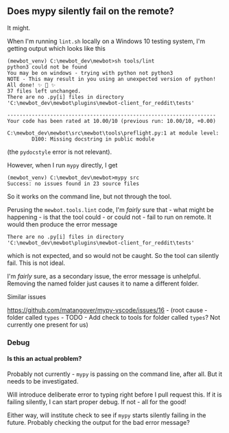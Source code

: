 <!--
SPDX-FileCopyrightText: 2023 Mewbot Developers <mewbot@quicksilver.london>

SPDX-License-Identifier: BSD-2-Clause
-->

## Does mypy silently fail on the remote?

It might.

When I'm running `lint.sh` locally on a Windows 10 testing system, I'm getting output which looks like this

```shell
(mewbot_venv) C:\mewbot_dev\mewbot>sh tools/lint
python3 could not be found
You may be on windows - trying with python not python3
NOTE - This may result in you using an unexpected version of python!
All done! ✨ 🍰 ✨
37 files left unchanged.
There are no .py[i] files in directory 'C:\mewbot_dev\mewbot\plugins\mewbot-client_for_reddit\tests'

--------------------------------------------------------------------
Your code has been rated at 10.00/10 (previous run: 10.00/10, +0.00)

C:\mewbot_dev\mewbot\src\mewbot\tools\preflight.py:1 at module level:
        D100: Missing docstring in public module
```

(the `pydocstyle` error is not relevant).

However, when I run `mypy` directly, I get

```shell
(mewbot_venv) C:\mewbot_dev\mewbot>mypy src
Success: no issues found in 23 source files
```

So it works on the command line, but not through the tool.

Perusing the `mewbot.tools.lint` code, I'm _fairly_ sure that - what might be happening - is that the tool could - or could not - fail to run on remote.
It would then produce the error message

```shell
There are no .py[i] files in directory 'C:\mewbot_dev\mewbot\plugins\mewbot-client_for_reddit\tests'
```

which is not expected, and so would not be caught.
So the tool can silently fail.
This is not ideal.

I'm _fairly_ sure, as a secondary issue, the error message is unhelpful.
Removing the named folder just causes it to name a different folder.

Similar issues

https://github.com/matangover/mypy-vscode/issues/16 - (root cause - folder called `types` - TODO - Add check to tools for folder called `types`? Not currently one present for us)

### Debug

#### Is this an actual problem?

Probably not currently - `mypy` is passing on the command line, after all.
But it needs to be investigated.

Will introduce deliberate error to typing right before I pull request this.
If it is failing silently, I can start proper debug.
If not - all for the good!

Either way, will institute check to see if `mypy` starts silently failing in the future.
Probably checking the output for the bad error message?